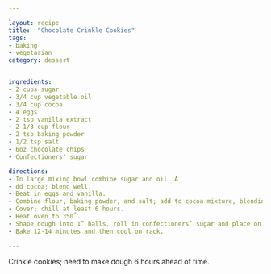 ```yaml
---

layout: recipe
title:  "Chocolate Crinkle Cookies"
tags: 
- baking
- vegetarian
category: dessert


ingredients:
- 2 cups sugar
- 3/4 cup vegetable oil
- 3/4 cup cocoa
- 4 eggs
- 2 tsp vanilla extract
- 2 1/3 cup flour
- 2 tsp baking powder
- 1/2 tsp salt
- 6oz chocolate chips
- Confectioners’ sugar

directions:
- In large mixing bowl combine sugar and oil. A
- dd cocoa; blend well. 
- Beat in eggs and vanilla. 
- Combine flour, baking powder, and salt; add to cocoa mixture, blending well and adding chocolate chips. 
- Cover; chill at least 6 hours. 
- Heat oven to 350˚. 
- Shape dough into 1” balls, roll in confectioners’ sugar and place on greased baking sheet. 
- Bake 12-14 minutes and then cool on rack.

---
```


Crinkle cookies; need to make dough 6 hours ahead of time.